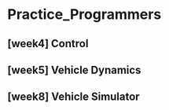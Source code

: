 # Practice_Programmers

## [week4] Control

## [week5] Vehicle Dynamics

## [week8] Vehicle Simulator
